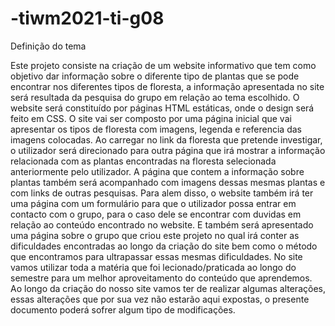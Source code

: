 # -tiwm2021-ti-g08

Definição do tema

Este projeto consiste na criação de um website informativo que tem como objetivo dar informação sobre o diferente tipo de plantas que se pode encontrar nos diferentes tipos de floresta, a informação apresentada no site será resultada da pesquisa do grupo em relação ao tema escolhido. O website será constituído por páginas HTML estáticas, onde o design será feito em CSS. 
O site vai ser composto por uma página inicial que vai apresentar os tipos de floresta com imagens, legenda e referencia das imagens colocadas. Ao carregar no link da floresta que pretende investigar, o utilizador será direcionado para outra página que irá mostrar a informação relacionada com as plantas encontradas na floresta selecionada anteriormente pelo utilizador. A página que contem a informação sobre plantas também será acompanhado com imagens dessas mesmas plantas e com links de outras pesquisas. Para alem disso, o website também irá ter uma página com um formulário para que o utilizador possa entrar em contacto com o grupo, para o caso dele se encontrar com duvidas em relação ao conteúdo encontrado no website. E também será apresentado uma página sobre o grupo que criou este projeto no qual irá conter as dificuldades encontradas ao longo da criação do site bem como o método que encontramos para ultrapassar essas mesmas dificuldades. No site vamos utilizar toda a matéria que foi lecionado/praticada ao longo do semestre para um melhor aproveitamento do conteúdo que aprendemos. Ao longo da criação do nosso site vamos ter de realizar algumas alterações, essas alterações que por sua vez não estarão aqui expostas, o presente documento poderá sofrer algum tipo de modificações.
